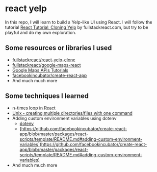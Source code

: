 # react yelp

In this repo, I will learn to build a Yelp-like UI using React. I will follow the
tutorial [React Tutorial: Cloning Yelp](https://www.fullstackreact.com/articles/react-tutorial-cloning-yelp/) by
fullstackreact.com, but try to be playful and do my own exploration.

## Some resources or libraries I used
- [fullstackreact/react-yelp-clone](https://github.com/fullstackreact/react-yelp-clone)
- [fullstackreact/google-maps-react](https://github.com/fullstackreact/google-maps-react)
- [Google Maps APIs Tutorials](https://developers.google.com/maps/documentation/javascript/)
- [facebookincubator/create-react-app](https://github.com/facebookincubator/create-react-app)
- And much much more

## Some techniques I learned

- [n-times loop in React](https://gist.github.com/mnishiguchi/1a686249b63582da2bcef23ecf6671fb)
- [Unix - creating multiple directories/files with one command](https://gist.github.com/mnishiguchi/5ba4b1f2463709cc9ce0151f313499a0)
- Adding custom environment variables using dotenv
  + [dotenv](https://www.npmjs.com/package/dotenv)
  + [https://github.com/facebookincubator/create-react-app/blob/master/packages/react-scripts/template/README.md#adding-custom-environment-variables](https://github.com/facebookincubator/create-react-app/blob/master/packages/react-scripts/template/README.md#adding-custom-environment-variables)
- And much much more
